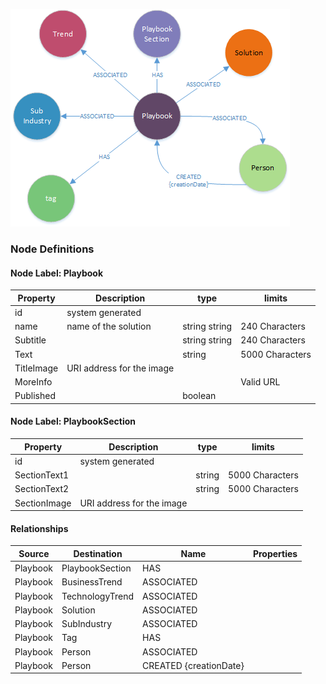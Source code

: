 ![WorkspaceModel](../images/PlaybooksModel.png)

### **Node Definitions**

#### Node Label: Playbook

|Property|Description|type|limits
|----|----|----|----|
|id|system generated
|name |name of the solution|string string |240 Characters
|Subtitle| |string string |240 Characters
|Text| |string |5000 Characters
|TitleImage|URI address for the image
|MoreInfo| | | Valid URL
|Published| | boolean|

#### Node Label: PlaybookSection

|Property|Description|type|limits
|----|----|----|----|
|id|system generated
|SectionText1| |string |5000 Characters
|SectionText2| |string |5000 Characters
|SectionImage|URI address for the image



#### Relationships

|Source|Destination|Name|Properties|
|----|----|----|----|
|Playbook|PlaybookSection|HAS
|Playbook|BusinessTrend|ASSOCIATED
|Playbook|TechnologyTrend|ASSOCIATED
|Playbook|Solution|ASSOCIATED
|Playbook|SubIndustry|ASSOCIATED
|Playbook|Tag|HAS
|Playbook|Person|ASSOCIATED
|Playbook|Person|CREATED {creationDate}
